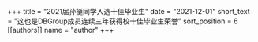 +++ 
title = "2021届孙挺同学入选十佳毕业生"
date = "2021-12-01"
short_text = "这也是DBGroup成员连续三年获得校十佳毕业生荣誉" 
sort_position = 6
[[authors]] 
name = "author"
+++

